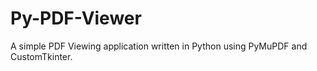 # Py-PDF-Viewer
A simple PDF Viewing application written in Python using PyMuPDF and CustomTkinter.

